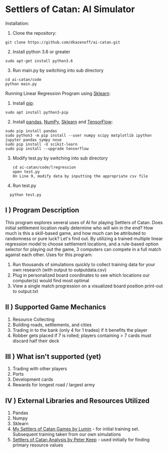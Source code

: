 # Settlers of Catan: AI Simulator

Installation:

1. Clone the repository:

  ```
  git clone https://github.com/dkazenoff/ai-catan.git
  ```

2. Install python 3.6 or greater

  ```
  sudo apt-get install python3.6
  ```

3. Run main.py by switching into sub directory

  ```
  cd ai-catan/code
  python main.py
  ```

Running Linear Regression Program using [Sklearn](https://scikit-learn.org/stable/modules/generated/sklearn.linear_model.LinearRegression.html):

1. Install [pip](https://pypi.org/project/pip/):

  ```
  sudo apt install python3-pip
  ```

2. Install [pandas](https://pandas.pydata.org/pandas-docs/stable/install.html), [NumPy](https://scipy.org/install.html), [Sklearn](https://scikit-learn.org/stable/install.html) and [TensorFlow](https://www.tensorflow.org/install/pip):

  ```
  sudo pip install pandas
  sudo python3 -m pip install --user numpy scipy matplotlib ipython jupyter pandas sympy nose
  sudo pip install -U scikit-learn
  sudo pip install --upgrade tensorflow
  ```

3. Modify test.py by switching into sub directory

    ```
    cd ai-catan/code/lregression
    open test.py
    On Line 9, modify data by inputting the appropriate csv file
    ```

4. Run test.py
  
  ```
    python test.py
  ```





## I ) Program Description

This program explores several uses of AI for playing Settlers of Catan. Does initial settlement location really determine who will win in the end? How much is this a skill-based game, and how much can be attributed to randomness or pure luck? Let's find out.
By utilizing a trained multiple linear regression model to choose settlement locations, and a rule-based option selector for playing out the game, 3 computers can compete in a full match against each other. Uses for this program:

  1. Run thousands of simulations quickly to collect training data for your own research (with output to outputdata.csv)
  2. Plug in personalized board coordinates to see which locations our computer(s) would find most optimal
  3. View a single match progression on a  visualized board position print-out to output.txt

## II ) Supported Game Mechanics

  1. Resource Collecting
  2. Building roads, settlements, and cities
  3. Trading in to the bank (only 4 for 1 trades) if it benefits the player
  4. Robber gets placed if 7 is rolled; players containing > 7 cards must discard half their deck

## III ) What isn't supported (yet)

  1. Trading with other players
  2. Ports
  3. Development cards
  4. Rewards for longest road / largest army

## IV ) External Libraries and Resources Utilized

  1. Pandas
  2. Numpy
  3. Sklearn
  4. [My Settlers of Catan Games by Lumin](https://www.kaggle.com/lumins/settlers-of-catan-games) - for initial training set. Subsequent training taken from our own simulations
  5. [Settlers of Catan Analysis by Peter Keep](https://developingcatan.files.wordpress.com/2011/02/settlers-of-catan-analysis.pdf) - used initially for finding primary resource values
